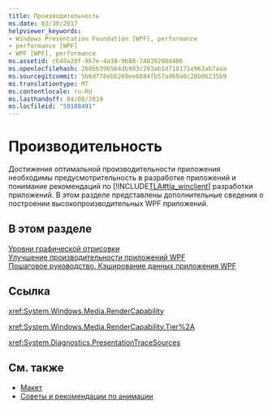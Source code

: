 ```yaml
---
title: Производительность
ms.date: 03/30/2017
helpviewer_keywords:
- Windows Presentation Foundation [WPF], performance
- performance [WPF]
- WPF [WPF], performance
ms.assetid: c649a20f-8b7e-4a38-9b80-74839298d406
ms.openlocfilehash: 268bb396564db983c293ab1d718171e963ab7aaa
ms.sourcegitcommit: 5b6d778ebb269ee6684fb57ad69a8c28b06235b9
ms.translationtype: MT
ms.contentlocale: ru-RU
ms.lasthandoff: 04/08/2019
ms.locfileid: "59188491"
---
```

# <a name="performance"></a>Производительность
Достижения оптимальной производительности приложения необходимы предусмотрительность в разработке приложений и понимание рекомендаций по [!INCLUDE[TLA#tla_winclient](../../../../includes/tlasharptla-winclient-md.md)] разработки приложений. В этом разделе представлены дополнительные сведения о построении высокопроизводительных WPF приложений.  
  
## <a name="in-this-section"></a>В этом разделе  
 [Уровни графической отрисовки](graphics-rendering-tiers.md)  
 [Улучшение производительности приложений WPF](optimizing-wpf-application-performance.md)  
 [Пошаговое руководство. Кэширование данных приложения WPF](walkthrough-caching-application-data-in-a-wpf-application.md)  
  
## <a name="reference"></a>Ссылка  
 <xref:System.Windows.Media.RenderCapability>  
  
 <xref:System.Windows.Media.RenderCapability.Tier%2A>  
  
 <xref:System.Diagnostics.PresentationTraceSources>  
  
## <a name="see-also"></a>См. также

- [Макет](layout.md)
- [Советы и рекомендации по анимации](../graphics-multimedia/animation-tips-and-tricks.md)
